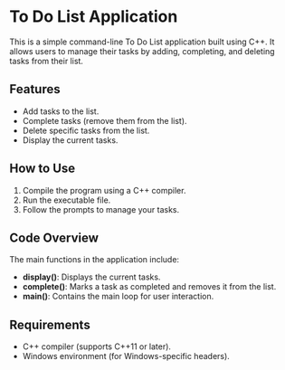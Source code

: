# To Do List Application

This is a simple command-line To Do List application built using C++. It allows users to manage their tasks by adding, completing, and deleting tasks from their list.

## Features

- Add tasks to the list.
- Complete tasks (remove them from the list).
- Delete specific tasks from the list.
- Display the current tasks.

## How to Use

1. Compile the program using a C++ compiler.
2. Run the executable file.
3. Follow the prompts to manage your tasks.

## Code Overview

The main functions in the application include:

- **display()**: Displays the current tasks.
- **complete()**: Marks a task as completed and removes it from the list.
- **main()**: Contains the main loop for user interaction.

## Requirements

- C++ compiler (supports C++11 or later).
- Windows environment (for Windows-specific headers).
